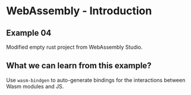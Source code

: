 # WebAssembly - Introduction

## Example 04

Modified empty rust project from WebAssembly Studio. 


## What we can learn from this example?

Use `wasm-bindgen` to auto-generate bindings for the interactions between Wasm modules and JS. 
